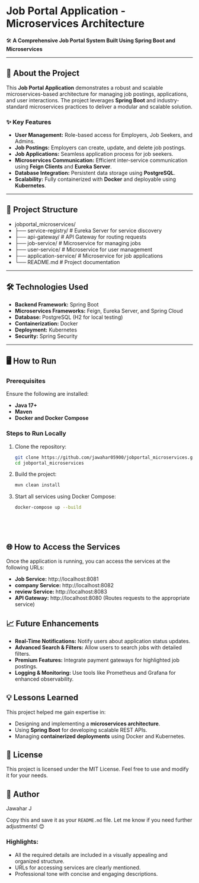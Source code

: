 # Job Portal Application - Microservices Architecture  
🛠️ **A Comprehensive Job Portal System Built Using Spring Boot and Microservices**  

---

## 🚀 About the Project  
This **Job Portal Application** demonstrates a robust and scalable microservices-based architecture for managing job postings, applications, and user interactions. The project leverages **Spring Boot** and industry-standard microservices practices to deliver a modular and scalable solution.  

### ✨ Key Features  
- **User Management:** Role-based access for Employers, Job Seekers, and Admins.  
- **Job Postings:** Employers can create, update, and delete job postings.  
- **Job Applications:** Seamless application process for job seekers.  
- **Microservices Communication:** Efficient inter-service communication using **Feign Clients** and **Eureka Server**.  
- **Database Integration:** Persistent data storage using **PostgreSQL**.  
- **Scalability:** Fully containerized with **Docker** and deployable using **Kubernetes**.  

---

## 📂 Project Structure  
- jobportal_microservices/
- ├── service-registry/ # Eureka Server for service discovery
- ├── api-gateway/ # API Gateway for routing requests
- ├── job-service/ # Microservice for managing jobs
- ├── user-service/ # Microservice for user management
- ├── application-service/ # Microservice for job applications
- └── README.md # Project documentation


---

## 🛠️ Technologies Used  
- **Backend Framework:** Spring Boot  
- **Microservices Frameworks:** Feign, Eureka Server, and Spring Cloud  
- **Database:** PostgreSQL (H2 for local testing)  
- **Containerization:** Docker  
- **Deployment:** Kubernetes  
- **Security:** Spring Security  

---

## 🖥️ How to Run  

### Prerequisites  
Ensure the following are installed:  
- **Java 17+**  
- **Maven**  
- **Docker and Docker Compose**  

### Steps to Run Locally  
1. Clone the repository:  
   ```bash
   git clone https://github.com/jawahar05900/jobportal_microservices.git
   cd jobportal_microservices

2. Build the project:
   ```bash 
   mvn clean install

3. Start all services using Docker Compose:
   ```bash
   docker-compose up --build






## 🌐 How to Access the Services
Once the application is running, you can access the services at the following URLs:

- **Job Service:** http://localhost:8081
- **company Service:** http://localhost:8082
- **review Service:** http://localhost:8083
- **API Gateway:** http://localhost:8080 (Routes requests to the appropriate service)


## 📈 Future Enhancements

- **Real-Time Notifications:** Notify users about application status updates.
- **Advanced Search & Filters:** Allow users to search jobs with detailed filters.
- **Premium Features:** Integrate payment gateways for highlighted job postings.
- **Logging & Monitoring:** Use tools like Prometheus and Grafana for enhanced observability.

## 💡 Lessons Learned
This project helped me gain expertise in:

- Designing and implementing a **microservices architecture**.
- Using **Spring Boot** for developing scalable REST APIs.
- Managing **containerized deployments** using Docker and Kubernetes.

## 📝 License
This project is licensed under the MIT License. Feel free to use and modify it for your needs.

## 👤 Author
Jawahar J


Copy this and save it as your `README.md` file. Let me know if you need further adjustments! 😊
### Highlights:
- All the required details are included in a visually appealing and organized structure.  
- URLs for accessing services are clearly mentioned.  
- Professional tone with concise and engaging descriptions.  




